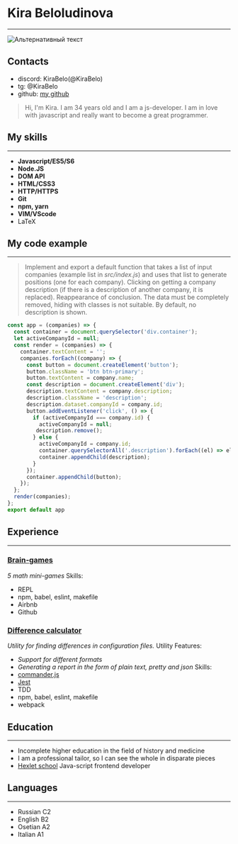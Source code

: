 # Kira Beloludinova 
---

![Альтернативный текст](https://i.imgur.com/hcdZH1Y.png)
## Contacts
- discord: KiraBelo(@KiraBelo)
- tg: @KiraBelo
- github: [my github](https://github.com/KiraBelo"there")

> Hi, I'm Kira. I am 34 years old and I am a js-developer. I am in love with javascript and really want to become a great programmer. 

## My skills
---

- **Javascript/ES5/S6**
- **Node.JS**
- **DOM API**
- **HTML/CSS3**
- **HTTP/HTTPS**
- **Git**
- **npm, yarn**
- **VIM/VScode**
- LaTeX


## My code example
---
> Implement and export a default function that takes a list of input companies (example list in _src/index.js_) and uses that list to generate positions (one for each company). Clicking on getting a company description (if there is a description of another company, it is replaced). Reappearance of conclusion. The data must be completely removed, hiding with classes is not suitable. By default, no description is shown.

```javascript
const app = (companies) => {
  const container = document.querySelector('div.container');
  let activeCompanyId = null;
  const render = (companies) => {
    container.textContent = '';
    companies.forEach((company) => {
      const button = document.createElement('button');
      button.className = 'btn btn-primary';
      button.textContent = company.name;
      const description = document.createElement('div');
      description.textContent = company.description;
      description.className = 'description';
      description.dataset.companyId = company.id;
      button.addEventListener('click', () => {
        if (activeCompanyId === company.id) {
          activeCompanyId = null;
         description.remove();
        } else {
          activeCompanyId = company.id;
          container.querySelectorAll('.description').forEach((el) => el.remove());
          container.appendChild(description);
        }
      });
      container.appendChild(button);
    });
  };
  render(companies);
};
export default app 
```

## Experience
---
### [Brain-games](https://github.com/KiraBelo/frontend-project-lvl1)
_5 math mini-games_
Skills:
- REPL
- npm, babel, eslint, makefile
- Airbnb
- Github


### [Difference calculator](https://github.com/KiraBelo/frontend-project-46.git)
_Utility for finding differences in configuration files._
Utility Features:
- _Support for different formats_
- _Generating a report in the form of plain text, pretty and json_
Skills:
- [commander.js](https://github.com/tj/commander.js/)
- [Jest](https://jestjs.io/)
- TDD
- npm, babel, eslint, makefile
- webpack

## Education
---
- Incomplete higher education in the field of history and medicine
- I am a professional tailor, so I can see the whole in disparate pieces
- [Hexlet school](hexlet.io) Java-script frontend developer

## Languages
---
- Russian C2
- English B2
- Osetian A2
- Italian A1
